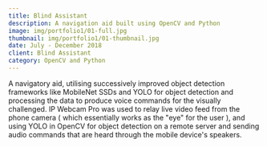 ```yaml
---
title: Blind Assistant
description: A navigation aid built using OpenCV and Python
image: img/portfolio1/01-full.jpg
thumbnail: img/portfolio1/01-thumbnail.jpg
date: July - December 2018
client: Blind Assistant
category: OpenCV and Python
---
```

A navigatory aid, utilising successively improved object detection frameworks like MobileNet SSDs and YOLO for object detection and processing the data to produce voice commands for the visually challenged. IP Webcam Pro was used to relay live video feed from the phone camera ( which essentially works as the "eye" for the user ), and using YOLO in OpenCV for object detection on a remote server and sending audio commands that are heard through the mobile device's speakers.
